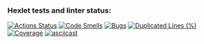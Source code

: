 ### Hexlet tests and linter status:
[![Actions Status](https://github.com/vypopov/java-project-61/actions/workflows/hexlet-check.yml/badge.svg)](https://github.com/vypopov/java-project-61/actions)
[![Code Smells](https://sonarcloud.io/api/project_badges/measure?project=vypopov_java-project-61&metric=code_smells)](https://sonarcloud.io/summary/new_code?id=vypopov_java-project-61)
[![Bugs](https://sonarcloud.io/api/project_badges/measure?project=vypopov_java-project-61&metric=bugs)](https://sonarcloud.io/summary/new_code?id=vypopov_java-project-61)
[![Duplicated Lines (%)](https://sonarcloud.io/api/project_badges/measure?project=vypopov_java-project-61&metric=duplicated_lines_density)](https://sonarcloud.io/summary/new_code?id=vypopov_java-project-61)
[![Coverage](https://sonarcloud.io/api/project_badges/measure?project=vypopov_java-project-61&metric=coverage)](https://sonarcloud.io/summary/new_code?id=vypopov_java-project-61)
[![asciicast](https://asciinema.org/a/an9xusGjGfkdupU9bzULfdvh3.svg)](https://asciinema.org/a/an9xusGjGfkdupU9bzULfdvh3)
